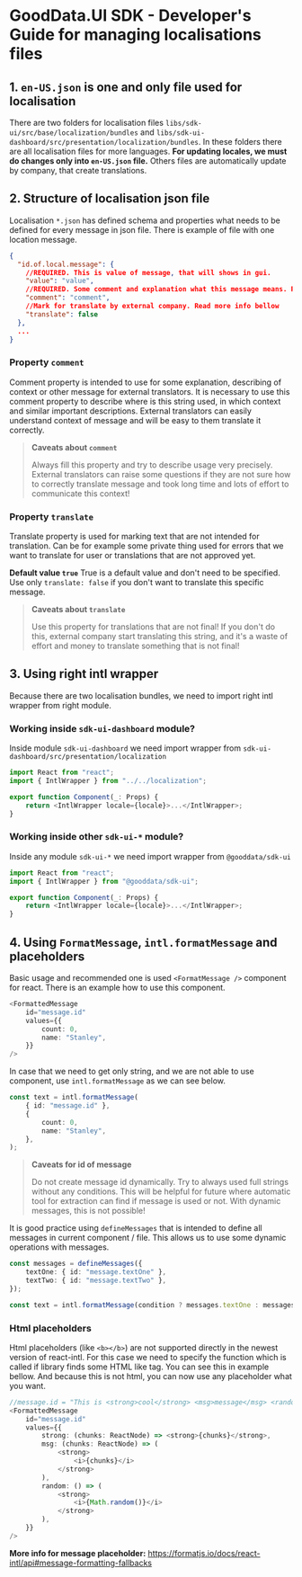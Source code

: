 # GoodData.UI SDK - Developer's Guide for managing localisations files

## 1. `en-US.json` is one and only file used for localisation

There are two folders for localisation files `libs/sdk-ui/src/base/localization/bundles` and `libs/sdk-ui-dashboard/src/presentation/localization/bundles`. In these folders there are all localisation files for more languages. **For updating locales, we must do changes only into `en-US.json` file.** Others files are automatically update by company, that create translations.

## 2. Structure of localisation json file

Localisation `*.json` has defined schema and properties what needs to be defined for every message in json file. There is example of file with one location message.

```json
{
  "id.of.local.message": {
    //REQUIRED. This is value of message, that will shows in gui.
    "value": "value",
    //REQUIRED. Some comment and explanation what this message means. Read more info bellow.
    "comment": "comment",
    //Mark for translate by external company. Read more info bellow
    "translate": false
  },
  ...
}
```

### Property `comment`

Comment property is intended to use for some explanation, describing of context or other message for external translators. It is necessary to use this comment property to describe where is this string used, in which context and similar important descriptions. External translators
can easily understand context of message and will be easy to them translate it correctly.

> **Caveats about `comment`**
>
> Always fill this property and try to describe usage very precisely. External translators can raise some questions if they are not sure how to correctly translate message and took long time and lots of effort to communicate this context!

### Property `translate`

Translate property is used for marking text that are not intended for translation. Can be for example some private thing used for errors that we want to translate for user or translations that are not approved yet.

**Default value `true`** True is a default value and don't need to be specified. Use only `translate: false` if you don't want to translate this specific message.

> **Caveats about `translate`**
>
> Use this property for translations that are not final! If you don't do this, external company start translating this string, and it's a waste of effort and money to translate something that is not final!

## 3. Using right intl wrapper

Because there are two localisation bundles, we need to import right intl wrapper from right module.

### Working inside `sdk-ui-dashboard` module?

Inside module `sdk-ui-dashboard` we need import wrapper from `sdk-ui-dashboard/src/presentation/localization`

```typescript jsx
import React from "react";
import { IntlWrapper } from "../../localization";

export function Component(_: Props) {
    return <IntlWrapper locale={locale}>...</IntlWrapper>;
}
```

### Working inside other `sdk-ui-*` module?

Inside any module `sdk-ui-*` we need import wrapper from `@gooddata/sdk-ui`

```typescript jsx
import React from "react";
import { IntlWrapper } from "@gooddata/sdk-ui";

export function Component(_: Props) {
    return <IntlWrapper locale={locale}>...</IntlWrapper>;
}
```

## 4. Using `FormatMessage`, `intl.formatMessage` and placeholders

Basic usage and recommended one is used `<FormatMessage />` component for react. There is an example how to use this component.

```typescript jsx
<FormattedMessage
    id="message.id"
    values={{
        count: 0,
        name: "Stanley",
    }}
/>
```

In case that we need to get only string, and we are not able to use component, use `intl.formatMessage` as we can see below.

```typescript jsx
const text = intl.formatMessage(
    { id: "message.id" },
    {
        count: 0,
        name: "Stanley",
    },
);
```

> **Caveats for id of message**
>
> Do not create message id dynamically. Try to always used full strings without any conditions. This will be helpful for future where automatic tool for extraction can find if message is used or not. With dynamic messages, this is not possible!

It is good practice using `defineMessages` that is intended to define all messages in current component / file. This allows us to use some dynamic operations with messages.

```typescript jsx
const messages = defineMessages({
    textOne: { id: "message.textOne" },
    textTwo: { id: "message.textTwo" },
});

const text = intl.formatMessage(condition ? messages.textOne : messages.textTwo);
```

### Html placeholders

Html placeholders (like `<b></b>`) are not supported directly in the newest version of react-intl. For this case we need to specify the function which is called if library finds some HTML like tag. You can see this in example bellow. And because this is not html, you can now use any placeholder what you want.

```typescript jsx
//message.id = "This is <strong>cool</strong> <msg>message</msg> <random />."
<FormattedMessage
    id="message.id"
    values={{
        strong: (chunks: ReactNode) => <strong>{chunks}</strong>,
        msg: (chunks: ReactNode) => (
            <strong>
                <i>{chunks}</i>
            </strong>
        ),
        random: () => (
            <strong>
                <i>{Math.random()}</i>
            </strong>
        ),
    }}
/>
```

**More info for message placeholder:** https://formatjs.io/docs/react-intl/api#message-formatting-fallbacks
